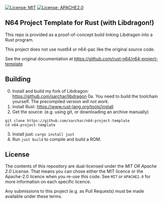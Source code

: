 [![License: MIT](https://img.shields.io/badge/License-MIT-blue?style=flat-square)](MIT)
[![License: APACHE2.0](https://img.shields.io/badge/License-APACHE2.0-blue?style=flat-square)](APACHE2.0)

## N64 Project Template for Rust (with Libdragon!)
This repo is provided as a proof-of-concept build linking Libdragon into a Rust program.

This project does not use nust64 or n64-pac like the original source code.

See the original documentation at https://github.com/rust-n64/n64-project-template

## Building
0. Install and build my fork of Libdragon: https://github.com/sarchar/libdragon
    0a. You need to build the toolchain yourself. The precompiled version *will not work*.
1. Install Rust: https://www.rust-lang.org/tools/install
2. Get the source: (e.g. using git, or downloading an archive manually)
```
git clone https://github.com/sarchar/n64-project-template
cd n64-project-template
```
3. Install just: `cargo install just`
4. Run `just build` to compile and build a ROM.

## License
The contents of this repository are dual-licensed under the _MIT OR Apache
2.0_ License. That means you can chose either the MIT licence or the
Apache-2.0 licence when you re-use this code. See `MIT` or `APACHE2.0` for more
information on each specific licence.

Any submissions to this project (e.g. as Pull Requests) must be made available
under these terms.

